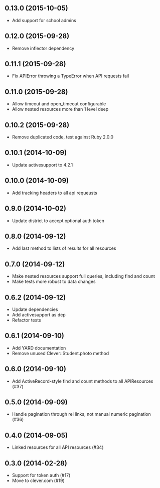 ## 0.13.0 (2015-10-05)

* Add support for school admins

## 0.12.0 (2015-09-28)

* Remove inflector dependency

## 0.11.1 (2015-09-28)

* Fix APIError throwing a TypeError when API requests fail

## 0.11.0 (2015-09-28)

* Allow timeout and open_timeout configurable
* Allow nested resources more than 1 level deep

## 0.10.2 (2015-09-28)

* Remove duplicated code, test against Ruby 2.0.0

## 0.10.1 (2014-10-09)

* Update activesupport to 4.2.1

## 0.10.0 (2014-10-09)

* Add tracking headers to all api requeusts

## 0.9.0 (2014-10-02)

* Update district to accept optional auth token

## 0.8.0 (2014-09-12)

* Add last method to lists of results for all resources

## 0.7.0 (2014-09-12)

* Make nested resources support full queries, including find and count
* Make tests more robust to data changes

## 0.6.2 (2014-09-12)

* Update dependencies
* Add activesupport as dep
* Refactor tests

## 0.6.1 (2014-09-10)

* Add YARD documentation
* Remove unused Clever::Student.photo method

## 0.6.0 (2014-09-10)

* Add ActiveRecord-style find and count methods to all APIResources (#37)

## 0.5.0 (2014-09-09)

* Handle pagination through rel links, not manual numeric pagination (#36)

## 0.4.0 (2014-09-05)

* Linked resources for all API resources (#34)

## 0.3.0 (2014-02-28)

* Support for token auth (#17)
* Move to clever.com (#19)
